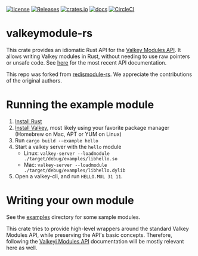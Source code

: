[![license](https://img.shields.io/github/license/RedisLabsModules/redismodule-rs.svg)](https://github.com/RedisLabsModules/redismodule-rs/blob/master/LICENSE)
[![Releases](https://img.shields.io/github/release/RedisLabsModules/redismodule-rs.svg)](https://github.com/RedisLabsModules/redismodule-rs/releases/latest)
[![crates.io](https://img.shields.io/crates/v/redis-module.svg)](https://crates.io/crates/redis-module)
[![docs](https://docs.rs/redis-module/badge.svg)](https://docs.rs/redis-module)
[![CircleCI](https://circleci.com/gh/RedisLabsModules/redismodule-rs/tree/master.svg?style=svg)](https://circleci.com/gh/RedisLabsModules/redismodule-rs/tree/master)

# valkeymodule-rs

This crate provides an idiomatic Rust API for the [Valkey Modules API](https://redis.io/topics/modules-intro).
It allows writing Valkey modules in Rust, without needing to use raw pointers or unsafe code. See [here](https://docs.rs/valkey-module/latest) for the most recent API documentation.

This repo was forked from [redismodule-rs](https://github.com/RedisLabsModules/redismodule-rs).  We appreciate the contributions of the original authors.  

# Running the example module

1. [Install Rust](https://www.rust-lang.org/tools/install)
2. [Install Valkey](https://valkey.io/download/), most likely using your favorite package manager (Homebrew on Mac, APT or YUM on Linux)
3. Run `cargo build --example hello`
4. Start a valkey server with the `hello` module
   * Linux: `valkey-server --loadmodule ./target/debug/examples/libhello.so`
   * Mac: `valkey-server --loadmodule ./target/debug/examples/libhello.dylib`
5. Open a valkey-cli, and run `HELLO.MUL 31 11`.

# Writing your own module

See the [examples](examples) directory for some sample modules.

This crate tries to provide high-level wrappers around the standard Valkey Modules API, while preserving the API's basic concepts.
Therefore, following the [Valkeyi Modules API](https://redis.io/topics/modules-intro) documentation will be mostly relevant here as well.
